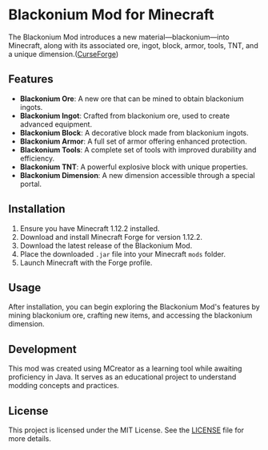 # Blackonium Mod for Minecraft

The Blackonium Mod introduces a new material—blackonium—into Minecraft, along with its associated ore, ingot, block, armor, tools, TNT, and a unique dimension.([CurseForge](https://www.curseforge.com/minecraft/mc-mods/blackonium-mod))

## Features

* **Blackonium Ore**: A new ore that can be mined to obtain blackonium ingots.
* **Blackonium Ingot**: Crafted from blackonium ore, used to create advanced equipment.
* **Blackonium Block**: A decorative block made from blackonium ingots.
* **Blackonium Armor**: A full set of armor offering enhanced protection.
* **Blackonium Tools**: A complete set of tools with improved durability and efficiency.
* **Blackonium TNT**: A powerful explosive block with unique properties.
* **Blackonium Dimension**: A new dimension accessible through a special portal.

## Installation

1. Ensure you have Minecraft 1.12.2 installed.
2. Download and install Minecraft Forge for version 1.12.2.
3. Download the latest release of the Blackonium Mod.
4. Place the downloaded `.jar` file into your Minecraft `mods` folder.
5. Launch Minecraft with the Forge profile.

## Usage

After installation, you can begin exploring the Blackonium Mod's features by mining blackonium ore, crafting new items, and accessing the blackonium dimension.

## Development

This mod was created using MCreator as a learning tool while awaiting proficiency in Java. It serves as an educational project to understand modding concepts and practices.

## License

This project is licensed under the MIT License. See the [LICENSE](LICENSE) file for more details.  
